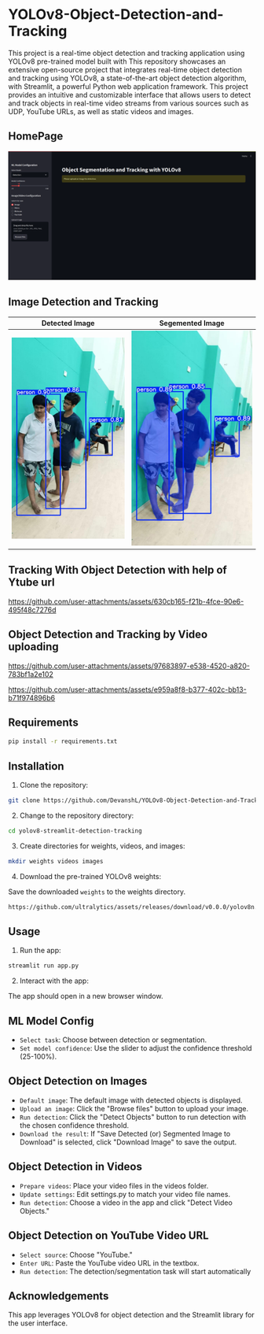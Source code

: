 # YOLOv8-Object-Detection-and-Tracking
This project is a real-time object detection and tracking application using YOLOv8 pre-trained model built with This repository showcases an extensive open-source project that integrates real-time object detection and tracking using YOLOv8, a state-of-the-art object detection algorithm, with Streamlit, a powerful Python web application framework. This project provides an intuitive and customizable interface that allows users to detect and track objects in real-time video streams from various sources such as  UDP, YouTube URLs, as well as static videos and images.


## HomePage
![homepage](https://github.com/DevanshL/YOLOv8-Object-Detection-and-Tracking/blob/main/assests/home.png)


## Image Detection and Tracking

Detected Image         |  Segemented Image
:-------------------------:|:-------------------------:
![detected_image](https://github.com/DevanshL/YOLOv8-Object-Detection-and-Tracking/blob/main/Images/detected_image3.jpg)  |  ![Segemnted_image](https://github.com/DevanshL/YOLOv8-Object-Detection-and-Tracking/blob/main/Images/segmented_image3.jpg)



## Tracking With Object Detection with help of Ytube url

https://github.com/user-attachments/assets/630cb165-f21b-4fce-90e6-495f48c7276d

##  Object Detection and Tracking by Video uploading

https://github.com/user-attachments/assets/97683897-e538-4520-a820-783bf1a2e102


https://github.com/user-attachments/assets/e959a8f8-b377-402c-bb13-b71f974896b6



## Requirements

```bash
pip install -r requirements.txt
```

## Installation

1. Clone the repository:

```bash
git clone https://github.com/DevanshL/YOLOv8-Object-Detection-and-Tracking.git
```

2. Change to the repository directory:

```bash
cd yolov8-streamlit-detection-tracking
```

3. Create directories for weights, videos, and images:

```bash
mkdir weights videos images
```

4. Download the pre-trained YOLOv8 weights:

Save the downloaded `weights` to the weights directory.

```bash
https://github.com/ultralytics/assets/releases/download/v0.0.0/yolov8n.pt
```

## Usage

1. Run the app:

```bash
streamlit run app.py
```

2. Interact with the app:

The app should open in a new browser window.


## ML Model Config

* `Select task`: Choose between detection or segmentation.
* `Set model confidence`: Use the slider to adjust the confidence threshold (25-100%).

## Object Detection on Images

* `Default image`: The default image with detected objects is displayed.
* `Upload an image`: Click the "Browse files" button to upload your image.
* `Run detection`: Click the "Detect Objects" button to run detection with the chosen confidence threshold.
* `Download the result`: If "Save Detected (or) Segmented Image to Download" is selected, click "Download Image" to save the output.

## Object Detection in Videos

* `Prepare videos`: Place your video files in the videos folder.
* `Update settings`: Edit settings.py to match your video file names.
* `Run detection`: Choose a video in the app and click "Detect Video Objects."

## Object Detection on YouTube Video URL

* `Select source`: Choose "YouTube."
* `Enter URL`: Paste the YouTube video URL in the textbox.
* `Run detection`: The detection/segmentation task will start automatically

## Acknowledgements
This app leverages YOLOv8 for object detection and the Streamlit library for the user interface.


